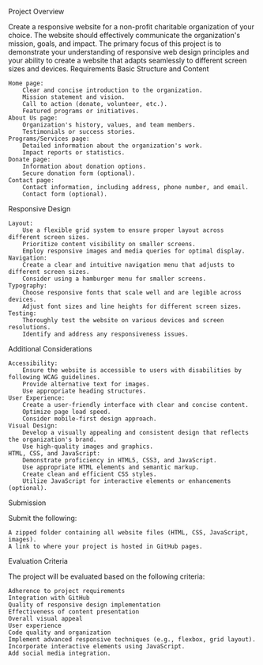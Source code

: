 Project Overview

Create a responsive website for a non-profit charitable organization of your choice. The website should effectively communicate the organization's mission, goals, and impact. The primary focus of this project is to demonstrate your understanding of responsive web design principles and your ability to create a website that adapts seamlessly to different screen sizes and devices.
Requirements
Basic Structure and Content

    Home page:
        Clear and concise introduction to the organization.
        Mission statement and vision.
        Call to action (donate, volunteer, etc.).
        Featured programs or initiatives.
    About Us page:
        Organization's history, values, and team members.
        Testimonials or success stories.
    Programs/Services page:
        Detailed information about the organization's work.
        Impact reports or statistics.
    Donate page:
        Information about donation options.
        Secure donation form (optional).
    Contact page:
        Contact information, including address, phone number, and email.
        Contact form (optional).

Responsive Design

    Layout:
        Use a flexible grid system to ensure proper layout across different screen sizes.
        Prioritize content visibility on smaller screens.
        Employ responsive images and media queries for optimal display.
    Navigation:
        Create a clear and intuitive navigation menu that adjusts to different screen sizes.
        Consider using a hamburger menu for smaller screens.
    Typography:
        Choose responsive fonts that scale well and are legible across devices.
        Adjust font sizes and line heights for different screen sizes.
    Testing:
        Thoroughly test the website on various devices and screen resolutions.
        Identify and address any responsiveness issues.

Additional Considerations

    Accessibility:
        Ensure the website is accessible to users with disabilities by following WCAG guidelines.
        Provide alternative text for images.
        Use appropriate heading structures.
    User Experience:
        Create a user-friendly interface with clear and concise content.
        Optimize page load speed.
        Consider mobile-first design approach.
    Visual Design:
        Develop a visually appealing and consistent design that reflects the organization's brand.
        Use high-quality images and graphics.
    HTML, CSS, and JavaScript:
        Demonstrate proficiency in HTML5, CSS3, and JavaScript.
        Use appropriate HTML elements and semantic markup.
        Create clean and efficient CSS styles.
        Utilize JavaScript for interactive elements or enhancements (optional).

Submission

Submit the following:

    A zipped folder containing all website files (HTML, CSS, JavaScript, images).
    A link to where your project is hosted in GitHub pages.

Evaluation Criteria

The project will be evaluated based on the following criteria:

    Adherence to project requirements
    Integration with GitHub
    Quality of responsive design implementation
    Effectiveness of content presentation
    Overall visual appeal
    User experience
    Code quality and organization
    Implement advanced responsive techniques (e.g., flexbox, grid layout).
    Incorporate interactive elements using JavaScript.
    Add social media integration.

